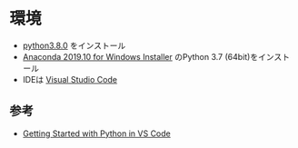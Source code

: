 # 環境
- [python3.8.0](https://www.python.org/downloads/) をインストール
- [Anaconda 2019.10 for Windows Installer](https://www.anaconda.com/distribution/#download-section) のPython 3.7 (64bit)をインストール
- IDEは [Visual Studio Code](https://code.visualstudio.com/)

## 参考
- [Getting Started with Python in VS Code](https://code.visualstudio.com/docs/python/python-tutorial)